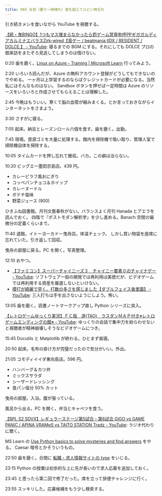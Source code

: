 ```yaml
---
title: 969 日目（曇り一時晴れ）度を超えてひどい物忘れ
---
```


引き続きメシを食いながら YouTube を視聴する。

[【続・鬼BINGO】1つもマス埋まらなかったら罰ゲーム冥卑弥呼PPギガガルディアカルミナエバラスZirk-wired【音ゲー / beatmania IIDX / RESIDENT / DOLCE.】 - YouTube](https://www.youtube.com/watch?v=cWlfipVIarI):
寝るまでの BGM にする。それにしても DOLCE プロの御来訪をまたぞろ見逃してしまうのは情けない。

0:20 歯を磨く。[Linux on Azure - Training &#x7c; Microsoft Learn](https://learn.microsoft.com/en-us/training/paths/azure-linux/)
行ってみよう。

2:20 いろいろ読んだが、Azure の無料アカウント登録がどうしてもできないのでやめる。
一ヶ月以上学習するのならばクレジットカードが必要になる。当然私にはそんなものはない。
Sandbox ボタンを押せば一定時間は Azure のリソースをいろいろと作成させてもらえることは理解した。

2:45 今晩はもういい。寒くて脳の血管が縮みまくる。とか言っておきながらインターネットをさまよう。

3:30 さすがに寝る。

7:05 起床。納豆とレーズンロール六個を食す。歯を磨く。出勤。

7:45 現場。資源ゴミを大量に処理する。館内を掃除機で吸い取り、管理人室で掃除機自体を掃除する。

10:05 タイムカードを押し忘れて撤収。バカ。この癖は治らない。

10:20 ビッグエー墨田京島店。439 円。

* カレーピラフ風おにぎり
* コッペパンチョコ＆ホイップ
* カレーヌードル
* ポテチ塩味
* 野菜ジュース (900)

ひきふね図書館。月刊文藝春秋がない。バランスよく月刊 Hanada とアエラを読んでおく。
四階で『ポストモダン解析学』を少し進める。Banach 空間の偏微分の定義くらいまで。

11:40 退館。イトーヨーカドー曳舟店。体温チェック。
しかし買い物袋を座席に忘れていた。引き返して回収。

曳舟の部屋に戻る。PC を開く。写真整理。

12:10 おやつ。

* [【ファミコン】スーパーチャイニーズ３　チャイニー要素０のチャイナゲー - YouTube](https://www.youtube.com/watch?v=iFgtu3JbUM0):
  ソフトウェア一般の開発では再利用は美徳だが、ビデオゲームでは再利用する資産を厳選しないといけない。
* [摸打が綺麗で早く、打数の多さを感じました【ダブルフェイス香里園】 - YouTube](https://www.youtube.com/watch?v=Ewyo4WVq-6Y):
  三人打ちは手を出さないようにしよう。怖い。

13:05 歯を磨く。読書ノートマークアップ直し Python シリーズに突入。

[【レトロゲームゆっくり実況】ＦＣ版　道(TAO)　ラスダンＭＡＰ付き※レトロゲームエンディングの館※ - YouTube](https://www.youtube.com/watch?v=84kGOVMrJG4):
ゆっくりの会話で集中力を紛らわせないと視聴者が精神崩壊しそうなビデオゲームにつき。

15:45 Docutils と Matplotlib が終わる。ひとまず昼寝。

20:50 起床。毛布の掛け方が完璧だったので気分がいい。外出。

21:05 コモディイイダ東向島店。596 円。

* ハンバーグ＆カツ弁
* ミックスサラダ
* シーザードレッシング
* 食パン塩分 50% カット

曳舟の部屋。入浴。腹が張っている。

風呂から出る。PC を開く。弁当とキャベツを食う。

[【BPL S2 SDVX】レギュラーステージ第5試合・第6試合 GiGO vs GAME PANIC / APINA VRAMeS vs TAITO STATION Tradz - YouTube](https://www.youtube.com/watch?v=wvxi2FFpqc8):
ラジオ代わりに聴く。

MS Learn の [Use Python basics to solve mysteries and find answers](https://learn.microsoft.com/en-us/training/paths/python-partnership/) をやる。
Caesar 暗号とかそういうもの。

22:50 歯を磨く。合間に [転職・求人情報サイトの type](https://type.jp/) をいじる。

23:15 Python の授業は初歩的な上に先が長いので求人応募を追加しておく。

23:45 と思ったら第二回で修了だった。席を立って排便チャレンジに行く。

23:55 スッキリした。応募候補をもう少し検索する。
